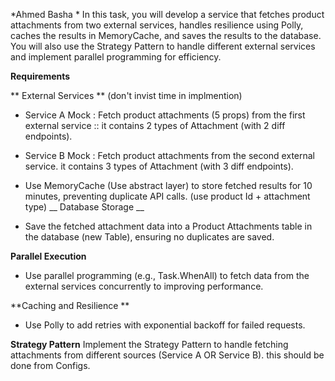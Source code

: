 *Ahmed Basha *
In this task, you will develop a service that fetches product attachments from two external services, handles resilience using Polly, caches the results in MemoryCache, and saves the results to the database. 
You will also use the Strategy Pattern to handle different external services and implement parallel programming for efficiency.

**Requirements**


** External Services ** (don't invist time in implmention)
- Service A Mock : Fetch product attachments (5 props) from the first external service :: it contains 2 types of Attachment (with 2 diff endpoints).
- Service B Mock : Fetch product attachments from the second external service. it contains 3 types of Attachment (with 3 diff endpoints).

 - Use MemoryCache (Use abstract layer) to store fetched results for 10 minutes, preventing duplicate API calls. (use product Id   + attachment type)
__ Database Storage __

- Save the fetched attachment data into a Product Attachments table in the database (new Table), ensuring no duplicates are saved.

__Parallel Execution__
- Use parallel programming (e.g., Task.WhenAll) to fetch data from the external services concurrently to improving performance.

**Caching and Resilience **
 - Use Polly to add retries with exponential backoff for failed requests.

__Strategy Pattern__
Implement the Strategy Pattern to handle fetching attachments from different sources (Service A OR Service B). this should be done from Configs.
